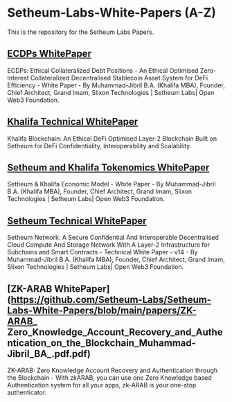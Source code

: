 # Setheum-Labs-White-Papers (A-Z)

This is the repository for the Setheum Labs Papers.

## [ECDPs WhitePaper](https://github.com/Setheum-Labs/Setheum-Labs-White-Papers/blob/main/ECDPs%20White%20Paper.pdf)
ECDPs: Ethical Collateralized Debt Positions - An Ethical Optimised Zero-Interest Collateralized Decentralised Stablecoin Asset System for DeFi Efficiency - White Paper - By Muhammad-Jibril B.A. (Khalifa MBA), Founder, Chief Architect, Grand Imam, Slixon Technologies | Setheum Labs| Open Web3 Foundation.

## [Khalifa Technical WhitePaper](https://github.com/Setheum-Labs/Setheum-Labs-White-Papers/blob/main/Khalifa%20Whitepaper.pdf)
Khalifa Blockchain: An Ethical DeFi Optimised Layer-2 Blockchain Built on Setheum for DeFi Confidentiality, Interoperability and Scalability.

## [Setheum and Khalifa Tokenomics WhitePaper](https://github.com/Setheum-Labs/Setheum-Labs-White-Papers/blob/main/Setheum%20And%20Khalifa%20Tokenomics%20Whitepaper.pdf)
Setheum & Khalifa Economic Model - White Paper - By Muhammad-Jibril B.A. (Khalifa MBA), Founder, Chief Architect, Grand Imam, Slixon Technologies | Setheum Labs| Open Web3 Foundation.

## [Setheum Technical WhitePaper](https://github.com/Setheum-Labs/Setheum-Labs-White-Papers/blob/main/Setheum%20-%20Powering%20Scalable%20Web3%20Solutions.%20White%20Paper%20v14%20-%20Muhammad-jibril-BA.pdf)
Setheum Network: A Secure Confidential And Interoperable Decentralised Cloud Compute And Storage Network With A Layer-2 Infrastructure for Subchains and Smart Contracts - Technical White Paper - v14 - By Muhammad-Jibril B.A. (Khalifa MBA), Founder, Chief Architect, Grand Imam, Slixon Technologies | Setheum Labs| Open Web3 Foundation.

## [ZK-ARAB WhitePaper](https://github.com/Setheum-Labs/Setheum-Labs-White-Papers/blob/main/papers/ZK-ARAB_ Zero_Knowledge_Account_Recovery_and_Authentication_on_the_Blockchain_Muhammad-Jibril_BA_.pdf.pdf)
ZK-ARAB: Zero Knowledge Account Recovery and Authentication through the Blockchain - With zkARAB, you can use one Zero Knowledge based Authentication system for all your apps, zk-ARAB is your one-stop authenticator.